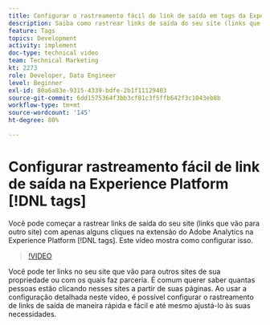 ```yaml
---
title: Configurar o rastreamento fácil do link de saída em tags da Experience Platform
description: Saiba como rastrear links de saída do seu site (links que levam a outro site) com apenas alguns cliques na extensão Adobe Analytics nas tags Experience Platform.
feature: Tags
topics: Development
activity: implement
doc-type: technical video
team: Technical Marketing
kt: 2273
role: Developer, Data Engineer
level: Beginner
exl-id: 80a6a83e-9315-4339-bdfe-2b1f11129403
source-git-commit: 6dd1575364f3bb3cf81c3f5ffb642f3c1043eb8b
workflow-type: tm+mt
source-wordcount: '145'
ht-degree: 80%

---
```


# Configurar rastreamento fácil de link de saída na Experience Platform [!DNL tags]

Você pode começar a rastrear links de saída do seu site (links que vão para outro site) com apenas alguns cliques na extensão do Adobe Analytics na Experience Platform [!DNL tags]. Este vídeo mostra como configurar isso.

>[!VIDEO](https://video.tv.adobe.com/v/25763/?quality=12&learn=on)

Você pode ter links no seu site que vão para outros sites de sua propriedade ou com os quais faz parceria. É comum querer saber quantas pessoas estão clicando nesses sites a partir de suas páginas. Ao usar a configuração detalhada neste vídeo, é possível configurar o rastreamento de links de saída de maneira rápida e fácil e até mesmo ajustá-lo às suas necessidades.
